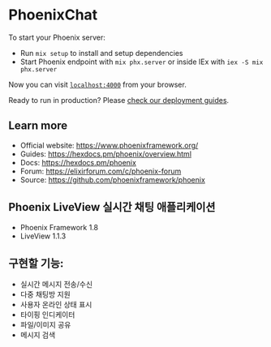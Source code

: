 # PhoenixChat

To start your Phoenix server:

* Run `mix setup` to install and setup dependencies
* Start Phoenix endpoint with `mix phx.server` or inside IEx with `iex -S mix phx.server`

Now you can visit [`localhost:4000`](http://localhost:4000) from your browser.

Ready to run in production? Please [check our deployment guides](https://hexdocs.pm/phoenix/deployment.html).

## Learn more

* Official website: https://www.phoenixframework.org/
* Guides: https://hexdocs.pm/phoenix/overview.html
* Docs: https://hexdocs.pm/phoenix
* Forum: https://elixirforum.com/c/phoenix-forum
* Source: https://github.com/phoenixframework/phoenix

## Phoenix LiveView 실시간 채팅 애플리케이션
* Phoenix Framework 1.8
* LiveView 1.1.3

## 구현할 기능:
- 실시간 메시지 전송/수신
- 다중 채팅방 지원
- 사용자 온라인 상태 표시
- 타이핑 인디케이터
- 파일/이미지 공유
- 메시지 검색
